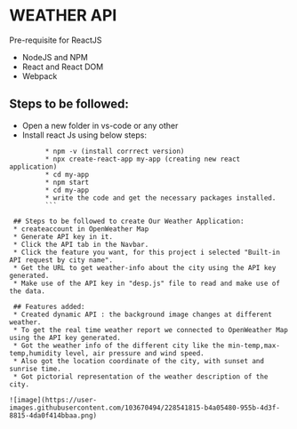# WEATHER API

Pre-requisite for ReactJS
* NodeJS and NPM
* React and React DOM
* Webpack

## Steps to be followed:
- Open a new folder in vs-code or any other 
- Install react Js using below steps:
```
         * npm -v (install corrrect version)
         * npx create-react-app my-app (creating new react application)
         * cd my-app
         * npm start
         * cd my-app
         * write the code and get the necessary packages installed.
         ```
         
 ## Steps to be followed to create Our Weather Application:
 * createaccount in OpenWeather Map
 * Generate API key in it.
 * Click the API tab in the Navbar.
 * Click the feature you want, for this project i selected "Built-in API request by city name".
 * Get the URL to get weather-info about the city using the API key generated.
 * Make use of the API key in "desp.js" file to read and make use of the data.
 
 ## Features added:
 * Created dynamic API : the background image changes at different weather.
 * To get the real time weather report we connected to OpenWeather Map using the API key generated.
 * Got the weather info of the different city like the min-temp,max-temp,humidity level, air pressure and wind speed.
 * Also got the location coordinate of the city, with sunset and sunrise time.
 * Got pictorial representation of the weather description of the city.
 
![image](https://user-images.githubusercontent.com/103670494/228541815-b4a05480-955b-4d3f-8815-4da0f414bbaa.png)
